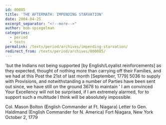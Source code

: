 ```yaml
---
id: 00085
title: 'THE AFTERMATH: IMPENDING STARVATION'
date: 2004-04-25
excerpt_separator: "<!--more-->"
author: bob-spiegelman
categories:
  - period
  - texts
permalink: /texts/period/archives/impending-starvation/
redirect_from: /texts/period/archives/000085/
---
```


'but the Indians not being supported [by English/Loyalist reinforcements] as they expected, thought of nothing more than carrying off their Families, and we had at this Post the 21st of last month [September, 1779] 5036 to supply with Provisions, and notwithstanding a number of Parties have been sent out since, we have still on the ground 3678 to maintain ' I am convinced Your Excellency will not be surprised, if I am extremely alarmed, for to support such a multitude I think will be absolutely impossible.

Col. Mason Bolton (English Commander at Ft. Niagara)
Letter to Gen. Haldimand (English Commander for N. America)
Fort Niagara, New York
October 2, 1779
